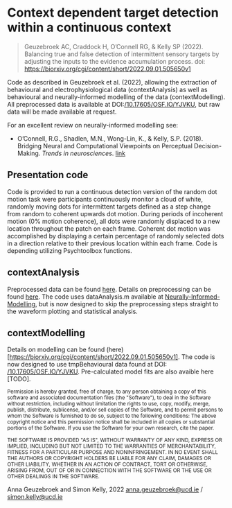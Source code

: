 # Context dependent target detection within a continuous context
> Geuzebroek AC, Craddock H, O’Connell RG, &amp; Kelly SP (2022). Balancing true and false detection of intermittent sensory targets by adjusting the inputs to the evidence accumulation process. doi: https://biorxiv.org/cgi/content/short/2022.09.01.505650v1

Code as described in Geuzebroek et al. (2022), allowing the extraction of behavioural and electrophysiological data (contextAnalysis) as well as behavioural and neurally-informed modelling of the data (contextModelling). All preprocessed data is available at DOI:[/10.17605/OSF.IO/YJVKU](https://osf.io/yjvku/?view_only=7ed5aee5d09a4d5ca13de1ba169b0588), but raw data will be made available at request. 

For an excellent review on neurally-informed modelling see:

- O’Connell, R.G., Shadlen, M.N., Wong-Lin, K., & Kelly, S.P. (2018). Bridging Neural and Computational Viewpoints on Perceptual Decision-Making. *Trends in neurosciences*. [link](https://www.sciencedirect.com/science/article/pii/S0166223618301668)

## Presentation code
Code is provided to run a continuous detection version of the random dot motion task were participants continuously monitor a cloud of white, randomly moving dots for intermittent targets defined as a step change from random to coherent upwards dot motion. During periods of incoherent motion (0% motion coherence), all dots were randomly displaced to a new location throughout the patch on each frame. Coherent dot motion was accomplished by displaying a certain percentage of randomly selected dots in a direction relative to their previous location within each frame. Code is depending utilizing Psychtoolbox functions. 

## contextAnalysis
Preprocessed data can be found [here](https://osf.io/yjvku/?view_only=7ed5aee5d09a4d5ca13de1ba169b0588). Details on preprocessing can be found [here](https://biorxiv.org/cgi/content/short/2022.09.01.505650v1). The code uses dataAnalysis.m available at [Neurally-Informed-Modelling](https://github.com/AnnaCGeuzebroek/Neurally-Informed-Modelling), but is now designed to skip the preprocessing steps straight to the waveform plotting and statistical analysis. 


## contextModelling
Details on modelling can be found (here)[https://biorxiv.org/cgi/content/short/2022.09.01.505650v1]. The code is now designed to use tmpBehavioural data  found at DOI: [/10.17605/OSF.IO/YJVKU](https://osf.io/yjvku/?view_only=7ed5aee5d09a4d5ca13de1ba169b0588). Pre-calculated model fits are also avaible here [TODO]. 


<sup>Permission is hereby granted, free of charge, to any person obtaining a copy of this software and associated documentation files (the "Software"), to deal in the Software without restriction, including without limitation the rights to use, copy, modify, merge, publish, distribute, sublicense, and/or sell copies of the Software, and to permit persons to whom the Software is furnished to do so, subject to the following conditions: The above copyright notice and this permission notice shall be included in all copies or substantial portions of the Software. If you use the Software for your own research, cite the paper.</sup>

<sup>THE SOFTWARE IS PROVIDED "AS IS", WITHOUT WARRANTY OF ANY KIND, EXPRESS OR IMPLIED, INCLUDING BUT NOT LIMITED TO THE WARRANTIES OF MERCHANTABILITY, FITNESS FOR A PARTICULAR PURPOSE AND NONINFRINGEMENT. IN NO EVENT SHALL THE AUTHORS OR COPYRIGHT HOLDERS BE LIABLE FOR ANY CLAIM, DAMAGES OR OTHER LIABILITY, WHETHER IN AN ACTION OF CONTRACT, TORT OR OTHERWISE, ARISING FROM, OUT OF OR IN CONNECTION WITH THE SOFTWARE OR THE USE OR OTHER DEALINGS IN THE SOFTWARE.</sup>

Anna Geuzebroek and Simon Kelly, 2022
anna.geuzebroek@ucd.ie / simon.kelly@ucd.ie
